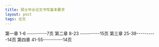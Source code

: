 ```yaml
---
title: 硕士毕业论文书写基本要求
layout: post
tags: 论文
---
```

第一章	1-6  ----------7页
第二章	8-23 ----------15页
第三章	25-39----------14页
第四章	41-55----------14页